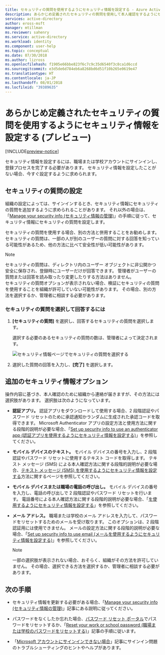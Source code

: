 ```yaml
---
title: セキュリティの質問を使用するようにセキュリティ情報を設定する - Azure Active Directory | Microsoft Docs
description: あらかじめ定義されたセキュリティの質問を使用して本人確認をするようにセキュリティ情報を設定します。
services: active-directory
author: eross-msft
manager: mtillman
ms.reviewer: sahenry
ms.service: active-directory
ms.workload: identity
ms.component: user-help
ms.topic: conceptual
ms.date: 07/30/2018
ms.author: lizross
ms.openlocfilehash: f1905e66bbe823f6c7c9c35d6540f3c8ca1d6ccd
ms.sourcegitcommit: e3d5de6d784eb6a8268bd6d51f10b265e0619e47
ms.translationtype: HT
ms.contentlocale: ja-JP
ms.lasthandoff: 08/01/2018
ms.locfileid: "39389635"
---
```

# <a name="set-up-security-info-to-use-pre-defined-security-questions-preview"></a>あらかじめ定義されたセキュリティの質問を使用するようにセキュリティ情報を設定する (プレビュー)

[!INCLUDE[preview-notice](../../../includes/active-directory-end-user-preview-notice-security-info.md)]

セキュリティ情報を設定するには、職場または学校アカウントにサインインし、登録プロセスを完了する必要があります。 セキュリティ情報を設定したことがない場合、今すぐ設定するように求められます。

## <a name="set-up-security-questions"></a>セキュリティの質問の設定

組織の設定によっては、サインインするとき、セキュリティ情報にセキュリティの質問を追加するように求められることがあります。 それ以外の場合は、「[Manage your security info (セキュリティ情報の管理)](security-info-manage-settings.md)」の手順に従って、セキュリティ情報にセキュリティの質問を設定します。

セキュリティの質問を使用する場合、別の方法と併用することをお勧めします。 セキュリティの質問は、一部の人が別のユーザーの質問に対する回答を知っている可能性があるため、他の方法に比べて安全性が低い可能性があります。

>[!Note]
>セキュリティの質問は、ディレクトリ内のユーザー オブジェクトに非公開かつ安全に保存され、登録時にユーザーだけが回答できます。 管理者がユーザーの質問または回答を読み取ったり変更したりする方法はありません。<br>セキュリティの質問オプションが表示されない場合、検証にセキュリティの質問を使用することを組織が許可していない可能性があります。 その場合、別の方法を選択するか、管理者に相談する必要があります。

### <a name="to-choose-and-answer-your-security-questions"></a>セキュリティの質問を選択して回答するには

1. **[セキュリティの質問]** を選択し、回答するセキュリティの質問を選択します。 

    選択する必要のあるセキュリティの質問の数は、管理者によって決定されます。

    ![セキュリティ情報ページでセキュリティの質問を選択する](media/security-info/security-info-keep-secure-setup-pick-questions.png)

2. 選択した質問の回答を入力し、**[完了]** を選択します。

## <a name="additional-security-info-options"></a>追加のセキュリティ情報オプション

操作内容に基づき、本人確認のために組織から連絡が届きますが、その方法には選択肢があります。 選択肢は次のようになっています。

- **認証アプリ。** 認証アプリをダウンロードして使用する場合、2 段階認証やパスワード リセットのために承認通知かランダムに生成された承認コードを取得できます。 Microsoft Authenticator アプリの設定方法と使用方法に関する段階的説明が必要な場合、「[Set up security info to use an authenticator app (認証アプリを使用するようにセキュリティ情報を設定する)](security-info-setup-auth-app.md)」を参照してください。

- **モバイル デバイスのテキスト。** モバイル デバイスの番号を入力し、2 段階認証やパスワード リセットに使用するテキスト コードを取得します。 テキスト メッセージ (SMS) による本人確認方法に関する段階的説明が必要な場合、[テキスト メッセージ (SMS) を使用するようにセキュリティ情報を設定する](security-info-setup-text-msg.md)方法に関するページを参照してください。

- **モバイル デバイスまたは職場の電話の呼び出し。** モバイル デバイスの番号を入力し、電話の呼び出しで 2 段階認証やパスワード リセットを行います。 電話番号による本人確認方法に関する段階的説明が必要な場合、「[を使用するようにセキュリティ情報を設定する](security-info-setup-phone-number.md)」を参照してください。

- **メール アドレス。** 職場または学校のメール アドレスを入力して、パスワードをリセットするためのメールを受け取ります。 このオプションは、2 段階認証用には使用できません。 メールの設定方法に関する段階的説明が必要な場合、「[Set up security info to use email (メールを使用するようにセキュリティ情報を設定する)](security-info-setup-email.md)」を参照してください。
   
    >[!Note]
    >一部の選択肢が表示されない場合、おそらく、組織がその方法を許可していません。 その場合、選択できる方法を選択するか、管理者に相談する必要があります。

## <a name="next-steps"></a>次の手順

- セキュリティ情報を更新する必要がある場合、「[Manage your security info (セキュリティ情報の管理)](security-info-manage-settings.md)」記事にある説明に従ってください。

- パスワードをなくしたか忘れた場合、[パスワード リセット ポータル](https://passwordreset.microsoftonline.com/)でパスワードをリセットするか、「[Reset your work or school password (職場または学校のパスワードをリセットする)](user-help-reset-password.md)」記事の手順に従います。

- 「[Microsoft アカウントにサインインできない場合](https://support.microsoft.com/help/12429/microsoft-account-sign-in-cant)」記事にサインイン問題のトラブルシューティングのヒントやヘルプがあります。
